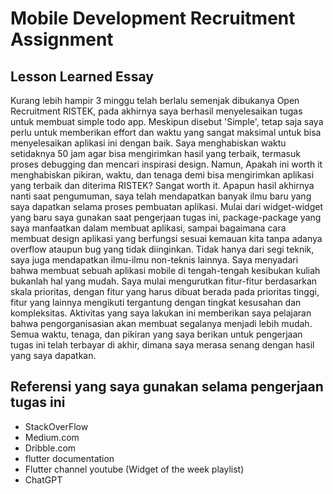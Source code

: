 # Mobile Development Recruitment Assignment


## Lesson Learned Essay
Kurang lebih hampir 3 minggu telah berlalu semenjak dibukanya Open Recruitment RISTEK, pada akhirnya saya berhasil menyelesaikan tugas untuk membuat simple todo app. Meskipun disebut 'Simple', tetap saja saya perlu untuk memberikan effort dan waktu yang sangat maksimal untuk bisa menyelesaikan aplikasi ini dengan baik. Saya menghabiskan waktu setidaknya 50 jam agar bisa mengirimkan hasil yang terbaik, termasuk proses debugging dan mencari inspirasi design. Namun, Apakah ini worth it menghabiskan pikiran, waktu, dan tenaga demi bisa mengirimkan aplikasi yang terbaik dan diterima RISTEK? Sangat worth it. Apapun hasil akhirnya nanti saat pengumuman, saya telah mendapatkan banyak ilmu baru yang saya dapatkan selama proses pembuatan aplikasi. Mulai dari widget-widget yang baru saya gunakan saat pengerjaan tugas ini, package-package yang saya manfaatkan dalam membuat aplikasi, sampai bagaimana cara membuat design aplikasi yang berfungsi sesuai kemauan kita tanpa adanya overflow ataupun bug yang tidak diinginkan. Tidak hanya dari segi teknik, saya juga mendapatkan ilmu-ilmu non-teknis lainnya. Saya menyadari bahwa membuat sebuah aplikasi mobile di tengah-tengah kesibukan kuliah bukanlah hal yang mudah. Saya mulai mengurutkan fitur-fitur berdasarkan skala prioritas, dengan fitur yang harus dibuat berada pada prioritas tinggi, fitur yang lainnya mengikuti tergantung dengan tingkat kesusahan dan kompleksitas. Aktivitas yang saya lakukan ini memberikan saya pelajaran bahwa pengorganisasian akan membuat segalanya menjadi lebih mudah. Semua waktu, tenaga, dan pikiran yang saya berikan untuk pengerjaan tugas ini telah terbayar di akhir, dimana saya merasa senang dengan hasil yang saya dapatkan. 

## Referensi yang saya gunakan selama pengerjaan tugas ini
- StackOverFlow 
- Medium.com 
- Dribble.com 
- flutter documentation 
- Flutter channel youtube (Widget of the week playlist)
- ChatGPT 

